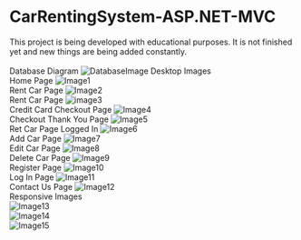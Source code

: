 # CarRentingSystem-ASP.NET-MVC
This project is being developed with educational purposes. It is not finished yet and new things are being added constantly.
<br>
<br>
Database Diagram
![DatabaseImage](https://github.com/KristiyanHristov04/CarRentingSystem-ASP.NET-MVC/assets/92588334/d9cc4e2d-1eca-4de6-a654-c541cfd57736)
Desktop Images
<br>
Home Page
![Image1](https://github.com/KristiyanHristov04/CarRentingSystem-ASP.NET-MVC/assets/92588334/59eda90e-466f-48f6-b790-94b6a19b2645)
<br>
Rent Car Page
![Image2](https://github.com/KristiyanHristov04/CarRentingSystem-ASP.NET-MVC/assets/92588334/fb35ff33-7234-49f8-8ce7-4572def0889b)
<br>
Rent Car Page
![image3](https://github.com/KristiyanHristov04/CarRentingSystem-ASP.NET-MVC/assets/92588334/3eb30289-e2c9-4964-9ba1-98e96c9c19d2)
<br>
Credit Card Checkout Page
![Image4](https://github.com/KristiyanHristov04/CarRentingSystem-ASP.NET-MVC/assets/92588334/e44d5cce-4cbe-4b98-b002-89770bb819eb)
<br>
Checkout Thank You Page
![Image5](https://github.com/KristiyanHristov04/CarRentingSystem-ASP.NET-MVC/assets/92588334/ac1e31b6-bb6b-4fae-9e2f-b6ff71ed3313)
<br>
Ret Car Page Logged In
![Image6](https://github.com/KristiyanHristov04/CarRentingSystem-ASP.NET-MVC/assets/92588334/74f3080a-8100-4b6a-8d44-48b5aa089c87)
<br>
Add Car Page
![Image7](https://github.com/KristiyanHristov04/CarRentingSystem-ASP.NET-MVC/assets/92588334/e7dc3d35-8988-4a81-aa29-9bfd3e9412d4)
<br>
Edit Car Page
![Image8](https://github.com/KristiyanHristov04/CarRentingSystem-ASP.NET-MVC/assets/92588334/7b7af73e-38af-4266-9049-ac4d816f19bc)
<br>
Delete Car Page
![Image9](https://github.com/KristiyanHristov04/CarRentingSystem-ASP.NET-MVC/assets/92588334/79fcc56f-024a-4c27-9647-8b88a10bc145)
<br>
Register Page
![Image10](https://github.com/KristiyanHristov04/CarRentingSystem-ASP.NET-MVC/assets/92588334/968b2688-078d-450d-8fca-5aa193e1f520)
<br>
Log In Page
![Image11](https://github.com/KristiyanHristov04/CarRentingSystem-ASP.NET-MVC/assets/92588334/ba7df1d7-c62f-4ca3-8bed-e0fc4e8b781b)
<br>
Contact Us Page
![Image12](https://github.com/KristiyanHristov04/CarRentingSystem-ASP.NET-MVC/assets/92588334/cce17491-9ad9-4c25-8b70-8747a7767ff2)
<br>
Responsive Images
<br>
![Image13](https://github.com/KristiyanHristov04/CarRentingSystem-ASP.NET-MVC/assets/92588334/14f78e64-4c30-44a3-88f8-68a5b8ad8f1a)
<br>
![Image14](https://github.com/KristiyanHristov04/CarRentingSystem-ASP.NET-MVC/assets/92588334/304dd189-0ade-4f26-b565-d1c38bd4538d)
<br>
![Image15](https://github.com/KristiyanHristov04/CarRentingSystem-ASP.NET-MVC/assets/92588334/73460121-ed30-4764-ad75-8e1683f85d19)
<br>
